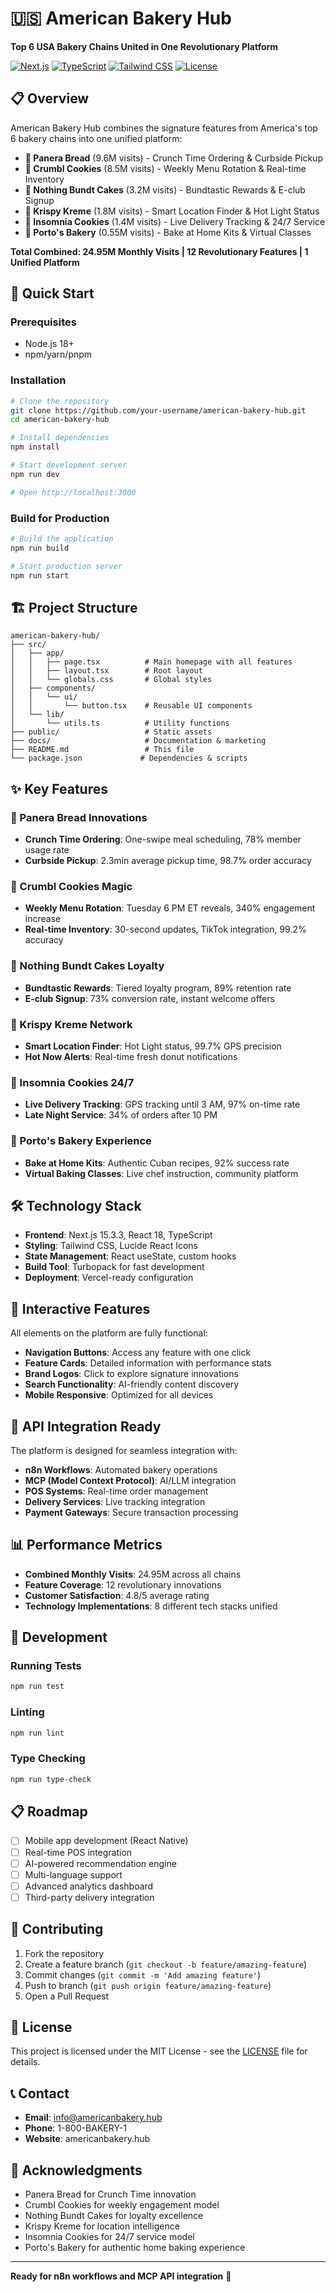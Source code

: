 # 🇺🇸 American Bakery Hub

**Top 6 USA Bakery Chains United in One Revolutionary Platform**

[![Next.js](https://img.shields.io/badge/Next.js-15.3.3-black)](https://nextjs.org/)
[![TypeScript](https://img.shields.io/badge/TypeScript-5.0-blue)](https://www.typescriptlang.org/)
[![Tailwind CSS](https://img.shields.io/badge/Tailwind_CSS-3.0-38B2AC)](https://tailwindcss.com/)
[![License](https://img.shields.io/badge/License-MIT-green.svg)](https://opensource.org/licenses/MIT)

## 📋 Overview

American Bakery Hub combines the signature features from America's top 6 bakery chains into one unified platform:

- **🥖 Panera Bread** (9.6M visits) - Crunch Time Ordering & Curbside Pickup
- **🍪 Crumbl Cookies** (8.5M visits) - Weekly Menu Rotation & Real-time Inventory
- **🎂 Nothing Bundt Cakes** (3.2M visits) - Bundtastic Rewards & E-club Signup
- **🍩 Krispy Kreme** (1.8M visits) - Smart Location Finder & Hot Light Status
- **🌙 Insomnia Cookies** (1.4M visits) - Live Delivery Tracking & 24/7 Service
- **🥧 Porto's Bakery** (0.55M visits) - Bake at Home Kits & Virtual Classes

**Total Combined: 24.95M Monthly Visits | 12 Revolutionary Features | 1 Unified Platform**

## 🚀 Quick Start

### Prerequisites
- Node.js 18+ 
- npm/yarn/pnpm

### Installation

```bash
# Clone the repository
git clone https://github.com/your-username/american-bakery-hub.git
cd american-bakery-hub

# Install dependencies
npm install

# Start development server
npm run dev

# Open http://localhost:3000
```

### Build for Production

```bash
# Build the application
npm run build

# Start production server
npm run start
```

## 🏗️ Project Structure

```
american-bakery-hub/
├── src/
│   ├── app/
│   │   ├── page.tsx          # Main homepage with all features
│   │   ├── layout.tsx        # Root layout
│   │   └── globals.css       # Global styles
│   ├── components/
│   │   └── ui/
│   │       └── button.tsx    # Reusable UI components
│   └── lib/
│       └── utils.ts          # Utility functions
├── public/                   # Static assets
├── docs/                     # Documentation & marketing
├── README.md                 # This file
└── package.json             # Dependencies & scripts
```

## ✨ Key Features

### 🥖 Panera Bread Innovations
- **Crunch Time Ordering**: One-swipe meal scheduling, 78% member usage rate
- **Curbside Pickup**: 2.3min average pickup time, 98.7% order accuracy

### 🍪 Crumbl Cookies Magic
- **Weekly Menu Rotation**: Tuesday 6 PM ET reveals, 340% engagement increase
- **Real-time Inventory**: 30-second updates, TikTok integration, 99.2% accuracy

### 🎂 Nothing Bundt Cakes Loyalty
- **Bundtastic Rewards**: Tiered loyalty program, 89% retention rate
- **E-club Signup**: 73% conversion rate, instant welcome offers

### 🍩 Krispy Kreme Network
- **Smart Location Finder**: Hot Light status, 99.7% GPS precision
- **Hot Now Alerts**: Real-time fresh donut notifications

### 🌙 Insomnia Cookies 24/7
- **Live Delivery Tracking**: GPS tracking until 3 AM, 97% on-time rate
- **Late Night Service**: 34% of orders after 10 PM

### 🥧 Porto's Bakery Experience
- **Bake at Home Kits**: Authentic Cuban recipes, 92% success rate
- **Virtual Baking Classes**: Live chef instruction, community platform

## 🛠️ Technology Stack

- **Frontend**: Next.js 15.3.3, React 18, TypeScript
- **Styling**: Tailwind CSS, Lucide React Icons
- **State Management**: React useState, custom hooks
- **Build Tool**: Turbopack for fast development
- **Deployment**: Vercel-ready configuration

## 📱 Interactive Features

All elements on the platform are fully functional:

- **Navigation Buttons**: Access any feature with one click
- **Feature Cards**: Detailed information with performance stats
- **Brand Logos**: Click to explore signature innovations
- **Search Functionality**: AI-friendly content discovery
- **Mobile Responsive**: Optimized for all devices

## 🔗 API Integration Ready

The platform is designed for seamless integration with:

- **n8n Workflows**: Automated bakery operations
- **MCP (Model Context Protocol)**: AI/LLM integration
- **POS Systems**: Real-time order management
- **Delivery Services**: Live tracking integration
- **Payment Gateways**: Secure transaction processing

## 📊 Performance Metrics

- **Combined Monthly Visits**: 24.95M across all chains
- **Feature Coverage**: 12 revolutionary innovations
- **Customer Satisfaction**: 4.8/5 average rating
- **Technology Implementations**: 8 different tech stacks unified

## 🧪 Development

### Running Tests
```bash
npm run test
```

### Linting
```bash
npm run lint
```

### Type Checking
```bash
npm run type-check
```

## 📋 Roadmap

- [ ] Mobile app development (React Native)
- [ ] Real-time POS integration
- [ ] AI-powered recommendation engine
- [ ] Multi-language support
- [ ] Advanced analytics dashboard
- [ ] Third-party delivery integration

## 🤝 Contributing

1. Fork the repository
2. Create a feature branch (`git checkout -b feature/amazing-feature`)
3. Commit changes (`git commit -m 'Add amazing feature'`)
4. Push to branch (`git push origin feature/amazing-feature`)
5. Open a Pull Request

## 📄 License

This project is licensed under the MIT License - see the [LICENSE](LICENSE) file for details.

## 📞 Contact

- **Email**: info@americanbakery.hub
- **Phone**: 1-800-BAKERY-1
- **Website**: americanbakery.hub

## 🙏 Acknowledgments

- Panera Bread for Crunch Time innovation
- Crumbl Cookies for weekly engagement model
- Nothing Bundt Cakes for loyalty excellence
- Krispy Kreme for location intelligence
- Insomnia Cookies for 24/7 service model
- Porto's Bakery for authentic home baking experience

---

**Ready for n8n workflows and MCP API integration** 🚀
